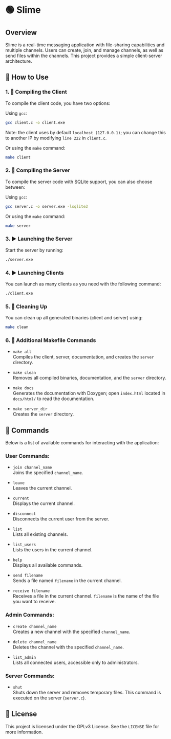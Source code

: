 
# 🟢 Slime

## Overview

Slime is a real-time messaging application with file-sharing capabilities and multiple channels. Users can create, join, and manage channels, as well as send files within the channels. This project provides a simple client-server architecture.

## 🚀 How to Use

### 1. 🔨 Compiling the Client

To compile the client code, you have two options:

Using `gcc`:
```bash
gcc client.c -o client.exe
```

Note: the client uses by default `localhost (127.0.0.1)`; you can change this to another IP by modifying `line 222` in `client.c`.

Or using the `make` command:
```bash
make client
```

### 2. 🔨 Compiling the Server

To compile the server code with SQLite support, you can also choose between:

Using `gcc`:
```bash
gcc server.c -o server.exe -lsqlite3
```

Or using the `make` command:
```bash
make server
```

### 3. ▶️ Launching the Server

Start the server by running:
```bash
./server.exe
```

### 4. ▶️ Launching Clients

You can launch as many clients as you need with the following command:
```bash
./client.exe
```

### 5. 🧹 Cleaning Up

You can clean up all generated binaries (client and server) using:
```bash
make clean
```

### 6. 🔄 Additional Makefile Commands

- `make all`  
  Compiles the client, server, documentation, and creates the `server` directory.

- `make clean`  
  Removes all compiled binaries, documentation, and the `server` directory.

- `make docs`  
  Generates the documentation with Doxygen; open `index.html` located in `docs/html/` to read the documentation.

- `make server_dir`  
  Creates the `server` directory.

## 📝 Commands

Below is a list of available commands for interacting with the application:

### User Commands:

- `join channel_name`  
  Joins the specified `channel_name`.

- `leave`  
  Leaves the current channel.

- `current`  
  Displays the current channel.

- `disconnect`  
  Disconnects the current user from the server.

- `list`  
  Lists all existing channels.

- `list_users`  
  Lists the users in the current channel.

- `help`  
  Displays all available commands.

- `send filename`  
  Sends a file named `filename` in the current channel.

- `receive filename`  
  Receives a file in the current channel. `filename` is the name of the file you want to receive.

### Admin Commands:

- `create channel_name`  
  Creates a new channel with the specified `channel_name`.

- `delete channel_name`  
  Deletes the channel with the specified `channel_name`.

- `list_admin`  
  Lists all connected users, accessible only to administrators.

### Server Commands:

- `shut`  
  Shuts down the server and removes temporary files. This command is executed on the server (`server.c`).

## 📜 License

This project is licensed under the GPLv3 License. See the `LICENSE` file for more information.
